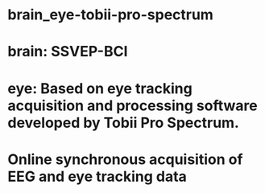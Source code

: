 # brain_eye-tobii-pro-spectrum

# brain: SSVEP-BCI
# eye: Based on eye tracking acquisition and processing software developed by Tobii Pro Spectrum.
# Online synchronous acquisition of EEG and eye tracking data
